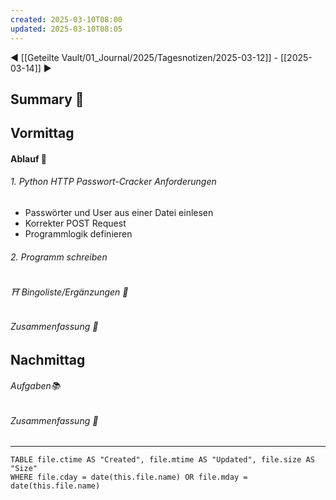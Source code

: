 ```yaml
---
created: 2025-03-10T08:00
updated: 2025-03-10T08:05
---
```

◀ [[Geteilte Vault/01_Journal/2025/Tagesnotizen/2025-03-12]] - [[2025-03-14]] ▶
## Summary 🌲
## Vormittag
#### Ablauf 🧭
###### 1. Python HTTP Passwort-Cracker Anforderungen
* Passwörter und User aus einer Datei einlesen
* Korrekter POST Request
* Programmlogik definieren
###### 2. Programm schreiben
###### ⛩ Bingoliste/Ergänzungen 🐾
###### Zusammenfassung 🌲

## Nachmittag
###### Aufgaben📚
###### Zusammenfassung 🌲

---
```dataview
TABLE file.ctime AS "Created", file.mtime AS "Updated", file.size AS "Size" 
WHERE file.cday = date(this.file.name) OR file.mday = date(this.file.name) 
```
